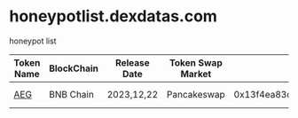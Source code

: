 # honeypotlist.dexdatas.com
honeypot list

| Token Name | BlockChain | Release Date   | Token Swap Market | Contract Address          | Victims List        | Amount     |
|------------|--------------|-----------------|----------------| ---------------------------|---------------------|------------|
| [AEG](https://www.dextools.io/app/cn/bnb/pair-explorer/0xc199abc722ff3a6fb3a82802b2f9794a0229d929)  | BNB Chain         | 2023,12,22 | Pancakeswap | 0x13f4ea83d0bd40e75c8222255bc855a974568dd4  | tongxiaojun     | 200 USDT |

